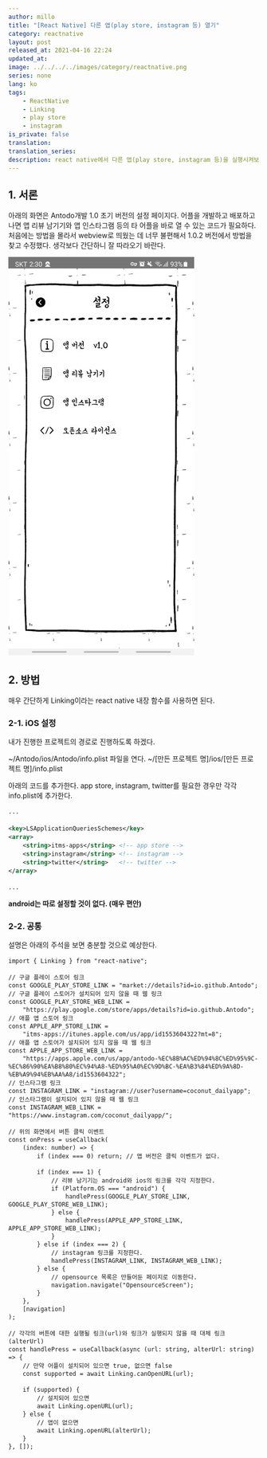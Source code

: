 ```yaml
---
author: millo
title: "[React Native] 다른 앱(play store, instagram 등) 열기"
category: reactnative
layout: post
released_at: 2021-04-16 22:24
updated_at:
image: ../../../../images/category/reactnative.png
series: none
lang: ko
tags:
    - ReactNative
    - Linking
    - play store
    - instagram
is_private: false
translation:
translation_series:
description: react native에서 다른 앱(play store, instagram 등)을 실행시켜보자.
---
```


## 1. 서론

아래의 화면은 Antodo개발 1.0 초기 버전의 설정 페이지다. 어플을 개발하고 배포하고 나면 앱 리뷰 남기기와 앱 인스타그램 등의 타 어플을 바로 열 수 있는 코드가 필요하다. 처음에는 방법을 몰라서 webview로 띄웠는 데 너무 불편해서 1.0.2 버전에서 방법을 찾고 수정했다. 생각보다 간단하니 잘 따라오기 바란다.

![](../../../../images/2021/04/linking.png)

## 2. 방법

매우 간단하게 Linking이라는 react native 내장 함수를 사용하면 된다.

### 2-1. iOS 설정

내가 진행한 프로젝트의 경로로 진행하도록 하겠다.

~/Antodo/ios/Antodo/info.plist 파일을 연다.
~/[만든 프로젝트 명]/ios/[만든 프로젝트 명]/info.plist

아래의 코드를 추가한다. app store, instagram, twitter를 필요한 경우만 각각 info.plist에 추가한다.

```xml
...

<key>LSApplicationQueriesSchemes</key>
<array>
	<string>itms-apps</string> <!-- app store -->
	<string>instagram</string> <!-- instagram -->
	<string>twitter</string>   <!-- twitter -->
</array>

...
```

**android는 따로 설정할 것이 없다. (매우 편안)**

### 2-2. 공통

설명은 아래의 주석을 보면 충분할 것으로 예상한다.

```tsx
import { Linking } from "react-native";

// 구글 플레이 스토어 링크
const GOOGLE_PLAY_STORE_LINK = "market://details?id=io.github.Antodo";
// 구글 플레이 스토어가 설치되어 있지 않을 때 웹 링크
const GOOGLE_PLAY_STORE_WEB_LINK =
    "https://play.google.com/store/apps/details?id=io.github.Antodo";
// 애플 앱 스토어 링크
const APPLE_APP_STORE_LINK =
    "itms-apps://itunes.apple.com/us/app/id1553604322?mt=8";
// 애플 앱 스토어가 설치되어 있지 않을 때 웹 링크
const APPLE_APP_STORE_WEB_LINK =
    "https://apps.apple.com/us/app/antodo-%EC%8B%AC%ED%94%8C%ED%95%9C-%EC%86%90%EA%B8%80%EC%94%A8-%ED%95%A0%EC%9D%BC-%EA%B3%84%ED%9A%8D-%EB%A9%94%EB%AA%A8/id1553604322";
// 인스타그램 링크
const INSTAGRAM_LINK = "instagram://user?username=coconut_dailyapp";
// 인스타그램이 설치되어 있지 않을 때 웹 링크
const INSTAGRAM_WEB_LINK = "https://www.instagram.com/coconut_dailyapp/";

// 위의 화면에서 버튼 클릭 이벤트
const onPress = useCallback(
    (index: number) => {
        if (index === 0) return; // 앱 버전은 클릭 이벤트가 없다.

        if (index === 1) {
            // 리뷰 남기기는 android와 ios의 링크를 각각 지정한다.
            if (Platform.OS === "android") {
                handlePress(GOOGLE_PLAY_STORE_LINK, GOOGLE_PLAY_STORE_WEB_LINK);
            } else {
                handlePress(APPLE_APP_STORE_LINK, APPLE_APP_STORE_WEB_LINK);
            }
        } else if (index === 2) {
            // instagram 링크를 지정한다.
            handlePress(INSTAGRAM_LINK, INSTAGRAM_WEB_LINK);
        } else {
            // opensource 목록은 만들어둔 페이지로 이동한다.
            navigation.navigate("OpensourceScreen");
        }
    },
    [navigation]
);

// 각각의 버튼에 대한 실행될 링크(url)와 링크가 실행되지 않을 때 대체 링크(alterUrl)
const handlePress = useCallback(async (url: string, alterUrl: string) => {
    // 만약 어플이 설치되어 있으면 true, 없으면 false
    const supported = await Linking.canOpenURL(url);

    if (supported) {
        // 설치되어 있으면
        await Linking.openURL(url);
    } else {
        // 앱이 없으면
        await Linking.openURL(alterUrl);
    }
}, []);
```
